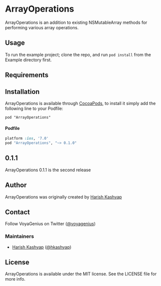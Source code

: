 # ArrayOperations

ArrayOperations is an addition to existing NSMutableArray methods for performing various array operations. 

## Usage

To run the example project; clone the repo, and run `pod install` from the Example directory first.

## Requirements

## Installation

ArrayOperations is available through [CocoaPods](http://cocoapods.org), to install
it simply add the following line to your Podfile:

    pod "ArrayOperations"

#### Podfile

```ruby
platform :ios, '7.0'
pod "ArrayOperations", "~> 0.1.0"
```

## 0.1.1

ArrayOperations 0.1.1 is the second release

## Author

ArrayOperations was originally created by [Harish Kashyap](https://github.com/VoyaGenius/)

## Contact

Follow VoyaGenius on Twitter ([@voyagenius](https://twitter.com/voyagenius))

### Maintainers

- [Harish Kashyap](http://github.com/voyagenius) ([@hkashyap](http://twitter.com/hkashyap))

## License

ArrayOperations is available under the MIT license. See the LICENSE file for more info.

